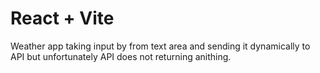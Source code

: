 # React + Vite
Weather app taking input by from text area and sending it dynamically to API but unfortunately API does not returning anithing.

